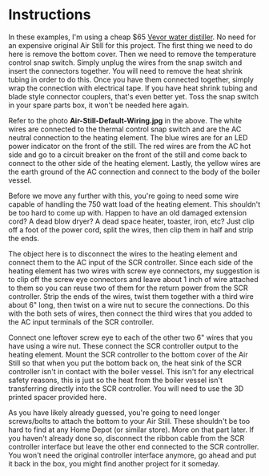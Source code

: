 # Instructions

In these examples, I'm using a cheap $65 [Vevor water distiller](https://www.amazon.com/dp/B0CN2SBJLT). No need for an expensive original Air Still for this project. The first thing we need to do here is remove the bottom cover. Then we need to remove the temperature control snap switch. Simply unplug the wires from the snap switch and insert the connectors together. You will need to remove the heat shrink tubing in order to do this. Once you have them connected together, simply wrap the connection with electrical tape. If you have heat shrink tubing and blade style connector couplers, that's even better yet. Toss the snap switch in your spare parts box, it won't be needed here again.

Refer to the photo **Air-Still-Default-Wiring.jpg** in the above. The white wires are connected to the thermal control snap switch and are the AC neutral connection to the heating element. The blue wires are for an LED power indicator on the front of the still. The red wires are from the AC hot side and go to a circuit breaker on the front of the still and come back to connect to the other side of the heating element. Lastly, the yellow wires are the earth ground of the AC connection and connect to the body of the boiler vessel.

Before we move any further with this, you're going to need some wire capable of handling the 750 watt load of the heating element. This shouldn't be too hard to come up with. Happen to have an old damaged extension cord? A dead blow dryer? A dead space heater, toaster, iron, etc? Just clip off a foot of the power cord, split the wires, then clip them in half and strip the ends.

The object here is to disconnect the wires to the heating element and connect them to the AC input of the SCR controller. Since each side of the heating element has two wires with screw eye connectors, my suggestion is to clip off the screw eye connectors and leave about 1 inch of wire attached to them so you can reuse two of them for the return power from the SCR controller. Strip the ends of the wires, twist them together with a third wire about 6" long, then twist on a wire nut to secure the connections. Do this with the both sets of wires, then connect the third wires that you added to the AC input terminals of the SCR controller.

Connect one leftover screw eye to each of the other two 6" wires that you have using a wire nut. These connect the SCR controller output to the heating element. Mount the SCR controller to the bottom cover of the Air Still so that when you put the bottom back on, the heat sink of the SCR controller isn't in contact with the boiler vessel. This isn't for any electrical safety reasons, this is just so the heat from the boiler vessel isn't transferring directly into the SCR controller. You will need to use the 3D printed spacer provided here.

As you have likely already guessed, you're going to need longer screws/bolts to attach the bottom to your Air Still. These shouldn't be too hard to find at any Home Depot (or similar store). More on that part later. If you haven't already done so, disconnect the ribbon cable from the SCR controller interface but leave the other end connected to the SCR controller. You won't need the original controller interface anymore, go ahead and put it back in the box, you might find another project for it someday.

